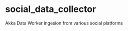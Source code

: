 social_data_collector
=====================

Akka Data Worker ingesion from various social platforms
